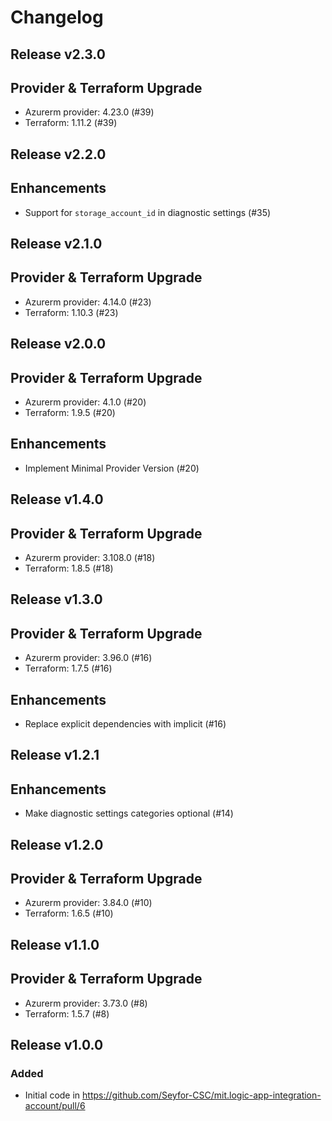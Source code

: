# Changelog

## Release v2.3.0

## Provider & Terraform Upgrade
- Azurerm provider: 4.23.0 (#39)
- Terraform: 1.11.2 (#39)
   
## Release v2.2.0

## Enhancements

- Support for `storage_account_id` in diagnostic settings (#35)


   
## Release v2.1.0

## Provider & Terraform Upgrade
- Azurerm provider: 4.14.0 (#23)
- Terraform: 1.10.3 (#23)
   
## Release v2.0.0

## Provider & Terraform Upgrade
- Azurerm provider: 4.1.0 (#20)
- Terraform: 1.9.5 (#20)
## Enhancements
- Implement Minimal Provider Version (#20)
   
## Release v1.4.0

## Provider & Terraform Upgrade
- Azurerm provider: 3.108.0 (#18)
- Terraform: 1.8.5 (#18)
   
## Release v1.3.0

## Provider & Terraform Upgrade

- Azurerm provider: 3.96.0 (#16)
- Terraform: 1.7.5 (#16)

## Enhancements

- Replace explicit dependencies with implicit (#16)
   
## Release v1.2.1

## Enhancements

- Make diagnostic settings categories optional (#14)


   
## Release v1.2.0

## Provider & Terraform Upgrade
- Azurerm provider: 3.84.0 (#10)
- Terraform: 1.6.5 (#10)
   
## Release v1.1.0

## Provider & Terraform Upgrade
- Azurerm provider: 3.73.0 (#8)
- Terraform: 1.5.7 (#8)
   
## Release v1.0.0

### Added
* Initial code in https://github.com/Seyfor-CSC/mit.logic-app-integration-account/pull/6
   